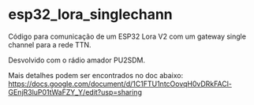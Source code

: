 # esp32_lora_singlechann
Código para comunicação de um ESP32 Lora V2 com um gateway single channel para a rede TTN.

Desvolvido com o rádio amador PU2SDM.

Mais detalhes podem ser encontrados no doc abaixo:
https://docs.google.com/document/d/1C1FTU1ntcOovqH0vDRkFACl-GEnjR3luP01tWaFZY_Y/edit?usp=sharing
